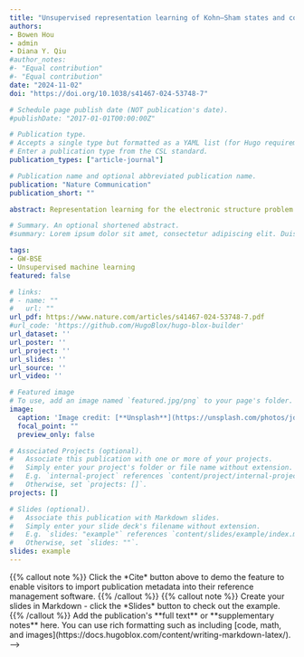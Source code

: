 ```yaml
---
title: "Unsupervised representation learning of Kohn–Sham states and consequences for downstream predictions of many-body effects"
authors:
- Bowen Hou
- admin
- Diana Y. Qiu
#author_notes:
#- "Equal contribution"
#- "Equal contribution"
date: "2024-11-02"
doi: "https://doi.org/10.1038/s41467-024-53748-7"

# Schedule page publish date (NOT publication's date).
#publishDate: "2017-01-01T00:00:00Z"

# Publication type.
# Accepts a single type but formatted as a YAML list (for Hugo requirements).
# Enter a publication type from the CSL standard.
publication_types: ["article-journal"]

# Publication name and optional abbreviated publication name.
publication: "Nature Communication"
publication_short: ""

abstract: Representation learning for the electronic structure problem is a major challenge of machine learning in computational condensed matter and materials physics. Within quantum mechanical first principles approaches, density functional theory (DFT) is the preeminent tool for understanding electronic structure, and the high-dimensional DFT wavefunctions serve as building blocks for downstream calculations of correlated many-body excitations and related physical observables. Here, we use variational autoencoders (VAE) for the unsupervised learning of DFT wavefunctions and show that these wavefunctions lie in a low-dimensional manifold within latent space. Our model autonomously determines the optimal representation of the electronic structure, avoiding limitations due to manual feature engineering. To demonstrate the utility of the latent space representation of the DFT wavefunction, we use it for the supervised training of neural networks (NN) for downstream prediction of quasiparticle bandstructures within the GW formalism. The GW prediction achieves a low error of 0.11 eV for a combined test set of two-dimensional metals and semiconductors, suggesting that the latent space representation captures key physical information from the original data. Finally, we explore the generative ability and interpretability of the VAE representation.

# Summary. An optional shortened abstract.
#summary: Lorem ipsum dolor sit amet, consectetur adipiscing elit. Duis posuere tellus ac convallis placerat. Proin tincidunt magna sed ex sollicitudin condimentum.

tags:
- GW-BSE
- Unsupervised machine learning
featured: false

# links:
# - name: ""
#   url: ""
url_pdf: https://www.nature.com/articles/s41467-024-53748-7.pdf
#url_code: 'https://github.com/HugoBlox/hugo-blox-builder'
url_dataset: ''
url_poster: ''
url_project: ''
url_slides: ''
url_source: ''
url_video: ''

# Featured image
# To use, add an image named `featured.jpg/png` to your page's folder. 
image:
  caption: 'Image credit: [**Unsplash**](https://unsplash.com/photos/jdD8gXaTZsc)'
  focal_point: ""
  preview_only: false

# Associated Projects (optional).
#   Associate this publication with one or more of your projects.
#   Simply enter your project's folder or file name without extension.
#   E.g. `internal-project` references `content/project/internal-project/index.md`.
#   Otherwise, set `projects: []`.
projects: []

# Slides (optional).
#   Associate this publication with Markdown slides.
#   Simply enter your slide deck's filename without extension.
#   E.g. `slides: "example"` references `content/slides/example/index.md`.
#   Otherwise, set `slides: ""`.
slides: example
---
```


<!-->
{{% callout note %}}
Click the *Cite* button above to demo the feature to enable visitors to import publication metadata into their reference management software.
{{% /callout %}}

{{% callout note %}}
Create your slides in Markdown - click the *Slides* button to check out the example.
{{% /callout %}}

Add the publication's **full text** or **supplementary notes** here. You can use rich formatting such as including [code, math, and images](https://docs.hugoblox.com/content/writing-markdown-latex/).
-->